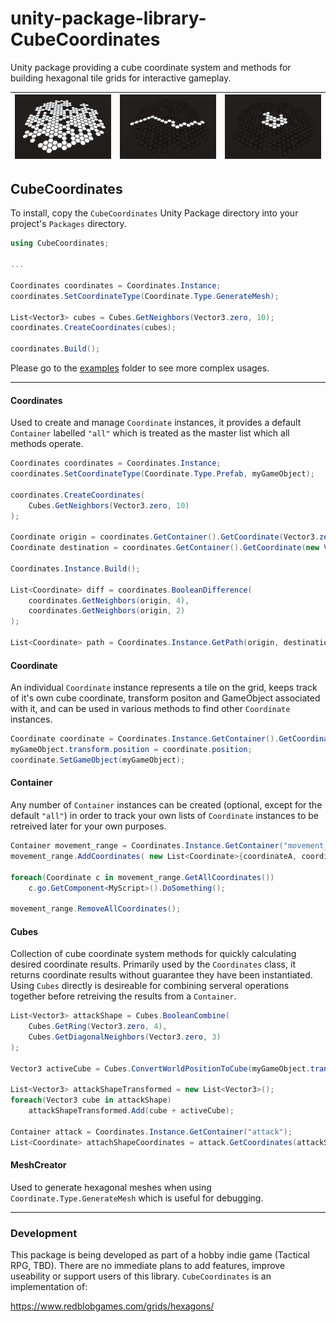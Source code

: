 # unity-package-library-CubeCoordinates

Unity package providing a cube coordinate system and methods for building hexagonal tile grids for interactive gameplay.

| ![Build a grid of cube coordinates](images/grid_build.jpg) | ![A* Path Tracing](images/grid_path.jpg) | ![Expand to connected coordinates](images/grid_expand.jpg) |
| ---------------------------------------------------------- | ---------------------------------------- | ---------------------------------------------------------- |

## CubeCoordinates

To install, copy the `CubeCoordinates` Unity Package directory into your project's `Packages` directory.

```csharp
using CubeCoordinates;

...

Coordinates coordinates = Coordinates.Instance;
coordinates.SetCoordinateType(Coordinate.Type.GenerateMesh);

List<Vector3> cubes = Cubes.GetNeighbors(Vector3.zero, 10);
coordinates.CreateCoordinates(cubes);

coordinates.Build();
```

Please go to the [examples](examples) folder to see more complex usages.

---

#### Coordinates

Used to create and manage `Coordinate` instances, it provides a default `Container` labelled `"all"` which is treated as the master list which all methods operate.

```csharp
Coordinates coordinates = Coordinates.Instance;
coordinates.SetCoordinateType(Coordinate.Type.Prefab, myGameObject);

coordinates.CreateCoordinates(
    Cubes.GetNeighbors(Vector3.zero, 10)
);

Coordinate origin = coordinates.GetContainer().GetCoordinate(Vector3.zero);
Coordinate destination = coordinates.GetContainer().GetCoordinate(new Vector3(4,1,-5));

Coordinates.Instance.Build();

List<Coordinate> diff = coordinates.BooleanDifference(
    coordinates.GetNeighbors(origin, 4),
    coordinates.GetNeighbors(origin, 2)
);

List<Coordinate> path = Coordinates.Instance.GetPath(origin, destination);
```

#### Coordinate

An individual `Coordinate` instance represents a tile on the grid, keeps track of it's own cube coordinate, transform positon and GameObject associated with it, and can be used in various methods to find other `Coordinate` instances.

```csharp
Coordinate coordinate = Coordinates.Instance.GetContainer().GetCoordinate(new Vector3(4,1,-5));
myGameObject.transform.position = coordinate.position;
coordinate.SetGameObject(myGameObject);
```

#### Container

Any number of `Container` instances can be created (optional, except for the default `"all"`) in order to track your own lists of `Coordinate` instances to be retreived later for your own purposes.

```csharp
Container movement_range = Coordinates.Instance.GetContainer("movement_range");
movement_range.AddCoordinates( new List<Coordinate>{coordinateA, coordinateB});

foreach(Coordinate c in movement_range.GetAllCoordinates())
    c.go.GetComponent<MyScript>().DoSomething();

movement_range.RemoveAllCoordinates();
```

#### Cubes

Collection of cube coordinate system methods for quickly calculating desired coordinate results. Primarily used by the `Coordinates` class, it returns coordinate results without guarantee they have been instantiated. Using `Cubes` directly is desireable for combining serveral operations together before retreiving the results from a `Container`.

```csharp
List<Vector3> attackShape = Cubes.BooleanCombine(
    Cubes.GetRing(Vector3.zero, 4),
    Cubes.GetDiagonalNeighbors(Vector3.zero, 3)
);

Vector3 activeCube = Cubes.ConvertWorldPositionToCube(myGameObject.transform.position);

List<Vector3> attackShapeTransformed = new List<Vector3>();
foreach(Vector3 cube in attackShape)
    attackShapeTransformed.Add(cube + activeCube);

Container attack = Coordinates.Instance.GetContainer("attack");
List<Coordinate> attachShapeCoordinates = attack.GetCoordinates(attackShapeTransformed);
```

#### MeshCreator

Used to generate hexagonal meshes when using `Coordinate.Type.GenerateMesh` which is useful for debugging.

---

### Development

This package is being developed as part of a hobby indie game (Tactical RPG, TBD). There are no immediate plans to add features, improve useability or support users of this library. `CubeCoordinates` is an implementation of:

https://www.redblobgames.com/grids/hexagons/
